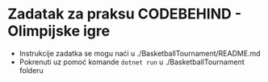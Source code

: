 # Zadatak za praksu CODEBEHIND - Olimpijske igre

- Instrukcije zadatka se mogu naći u ./BasketballTournament/README.md
- Pokrenuti uz pomoć komande `dotnet run` u ./BasketballTournament folderu